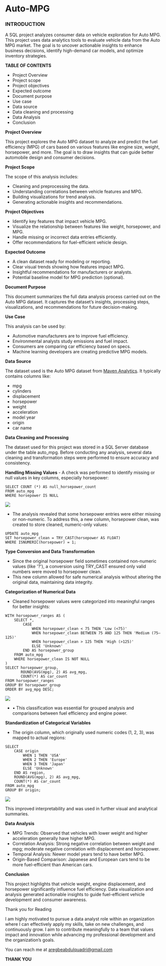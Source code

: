 # Auto-MPG
### INTRODUCTION
A SQL project analyzes consumer data on vehicle exploration for Auto MPG. This project uses data analytics tools to evaluate vehicle data from the Auto MPG market. The goal is to uncover actionable insights to enhance business decisions, identify high-demand car models, and optimize inventory strategies.

**TABLE OF CONTENTS**
  - Project Overview
  - Project scope
  - Project objectives
  - Expected outcome
  - Document purpose
  - Use case
  - Data source
  - Data cleaning and processing
  - Data Analysis
  - Conclusion

**Project Overview**

This project explores the Auto MPG dataset to analyze and predict the fuel efficiency (MPG) of cars based on various features like engine size, weight, horsepower, and more. The goal is to draw insights that can guide better automobile design and consumer decisions.

**Project Scope**

The scope of this analysis includes:
  - Cleaning and preprocessing the data.
  - Understanding correlations between vehicle features and MPG.
  - Building visualizations for trend analysis.
  - Generating actionable insights and recommendations.

**Project Objectives**

 - Identify key features that impact vehicle MPG.
 - Visualize the relationship between features like weight, horsepower, and MPG.
 - Handle missing or incorrect data entries efficiently.
 - Offer recommendations for fuel-efficient vehicle design.
   
**Expected Outcome**

 - A clean dataset ready for modeling or reporting.
 - Clear visual trends showing how features impact MPG.
 - Insightful recommendations for manufacturers or analysts.
 - Potential baseline model for MPG prediction (optional).

**Document Purpose**

This document summarizes the full data analysis process carried out on the Auto MPG dataset. It captures the dataset’s insights, processing steps, visualizations, and recommendations for future decision-making.

**Use Case**

This analysis can be used by:
 - Automotive manufacturers are to improve fuel efficiency.
 - Environmental analysts study emissions and fuel impact.
 - Consumers are comparing car efficiency based on specs.
 - Machine learning developers are creating predictive MPG models.
   
**Data Source**

The dataset used is the Auto MPG dataset from [Maven Analytics](https://mavenanalytics.io/data-playground?order=date_added%2Cdesc&search=AUTO&tags=Transportation). It typically contains columns like:
 - mpg
 - cylinders
 - displacement
 - horsepower
 - weight
 - acceleration
 - model year
 - origin
 - car name

**Data Cleaning and Processing**

The dataset used for this project was stored in a SQL Server database under the table auto_mpg. Before conducting any analysis, several data cleaning and transformation steps were performed to ensure accuracy and consistency.

  **Handling Missing Values**
      - A check was performed to identify missing or null values in key columns, especially horsepower:

```
SELECT COUNT (*) AS null_horsepower_count
FROM auto_mpg
WHERE horsepower IS NULL
```
![](https://github.com/Abdulquadri2025/Auto-MPG/blob/main/Handling%20missing%20data.png)

  - The analysis revealed that some horsepower entries were either missing or non-numeric. To address this, a new column, horsepower clean, was created to store cleaned, numeric-only values:

```
UPDATE auto_mpg
SET horsepower_clean = TRY_CAST(horsepower AS FLOAT)
WHERE ISNUMERIC(horsepower) = 1;

```

**Type Conversion and Data Transformation**

  - Since the original horsepower field sometimes contained non-numeric values (like '?'), a conversion using TRY_CAST ensured only valid numbers were moved to horsepower clean.
  - This new column allowed for safe numerical analysis without altering the original data, maintaining data integrity.

**Categorization of Numerical Data**

  - Cleaned horsepower values were categorized into meaningful ranges for better insights:

```
WITH horsepower_ranges AS (
    SELECT *,
        CASE 
            WHEN horsepower_clean < 75 THEN 'Low (<75)'
            WHEN horsepower_clean BETWEEN 75 AND 125 THEN 'Medium (75–125)'
            WHEN horsepower_clean > 125 THEN 'High (>125)'
            ELSE 'Unknown'
        END AS horsepower_group
    FROM auto_mpg
    WHERE horsepower_clean IS NOT NULL
)
SELECT horsepower_group,
       ROUND(AVG(mpg), 2) AS avg_mpg,
       COUNT(*) AS car_count
FROM horsepower_ranges
GROUP BY horsepower_group
ORDER BY avg_mpg DESC;
```
![](https://github.com/Abdulquadri2025/Auto-MPG/blob/main/categorization.png)

  - •	This classification was essential for grouped analysis and comparisons between fuel efficiency and engine power.

**Standardization of Categorical Variables**

  - The origin column, which originally used numeric codes (1, 2, 3), was mapped to actual regions:

```
SELECT 
    CASE origin
        WHEN 1 THEN 'USA'
        WHEN 2 THEN 'Europe'
        WHEN 3 THEN 'Japan'
        ELSE 'Unknown'
    END AS region,
    ROUND(AVG(mpg), 2) AS avg_mpg,
    COUNT(*) AS car_count
FROM auto_mpg
GROUP BY origin;
```
![](https://github.com/Abdulquadri2025/Auto-MPG/blob/main/standadization.png)

This improved interpretability and was used in further visual and analytical summaries.

**Data Analysis**

 - MPG Trends: Observed that vehicles with lower weight and higher acceleration generally have higher MPG.
 - Correlation Analysis: Strong negative correlation between weight and mpg; moderate negative correlation with displacement and horsepower.
 - Temporal Analysis: Newer model years tend to have better MPG.
 - Origin-Based Comparison: Japanese and European cars tend to be more fuel-efficient than American cars.

**Conclusion**

This project highlights that vehicle weight, engine displacement, and horsepower significantly influence fuel efficiency. Data visualization and analysis generated actionable insights to guide fuel-efficient vehicle development and consumer awareness.

Thank you for Reading

I am highly motivated to pursue a data analyst role within an organization where I can effectively apply my skills, take on new challenges, and continuously grow. I aim to contribute meaningfully to a team that values impact and innovation while advancing my professional development and the organization’s goals.

You can reach me at aregbeabdulquadri@gmail.com

**THANK YOU**




















